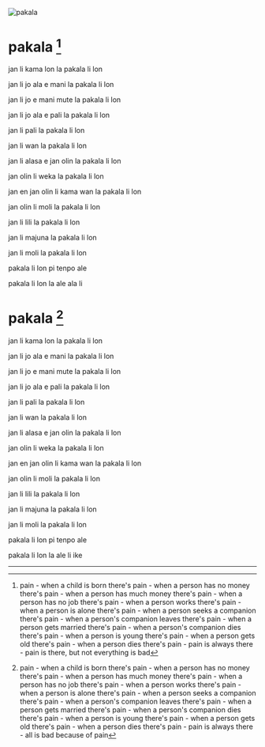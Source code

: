 ![pakala](https://raw.githubusercontent.com/pedrocosta/utalainsa/master/pakala.png "pakala")

# pakala [^1]

jan li kama lon la pakala li lon

jan li jo ala e mani la pakala li lon

jan li jo e mani mute la pakala li lon

jan li jo ala e pali la pakala li lon

jan li pali la pakala li lon

jan li wan la pakala li lon

jan li alasa e jan olin la pakala li lon

jan olin li weka la pakala li lon

jan en jan olin li kama wan la pakala li lon

jan olin li moli la pakala li lon

jan li lili la pakala li lon

jan li majuna la pakala li lon 

jan li moli la pakala li lon

pakala li lon pi tenpo ale

pakala li lon la ale ala li

# pakala [^2]

jan li kama lon la pakala li lon

jan li jo ala e mani la pakala li lon

jan li jo e mani mute la pakala li lon

jan li jo ala e pali la pakala li lon

jan li pali la pakala li lon

jan li wan la pakala li lon

jan li alasa e jan olin la pakala li lon

jan olin li weka la pakala li lon

jan en jan olin li kama wan la pakala li lon

jan olin li moli la pakala li lon

jan li lili la pakala li lon

jan li majuna la pakala li lon 

jan li moli la pakala li lon

pakala li lon pi tenpo ale

pakala li lon la ale li ike

---

[^1]: pain - when a child is born there's pain - when a person has no money there's pain - when a person has much money there's pain - when a person has no job there's pain - when a person works there's pain - when a person is alone there's pain - when a person seeks a companion there's pain - when a person's companion leaves there's pain - when a person gets married there's pain - when a person's companion dies there's pain - when a person is young there's pain - when a person gets old there's pain - when a person dies there's pain - pain is always there - pain is there, but not everything is bad

[^2]: pain - when a child is born there's pain - when a person has no money there's pain - when a person has much money there's pain - when a person has no job there's pain - when a person works there's pain - when a person is alone there's pain - when a person seeks a companion there's pain - when a person's companion leaves there's pain - when a person gets married there's pain - when a person's companion dies there's pain - when a person is young there's pain - when a person gets old there's pain - when a person dies there's pain - pain is always there - all is bad because of pain

